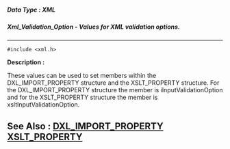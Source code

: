 ##### Data Type : XML
##### Xml_Validation_Option - Values for XML validation options.
---
```
#include <xml.h>
```
**Description :**

These values can be used to set members within the DXL_IMPORT_PROPERTY 
structure and the XSLT_PROPERTY structure.  For the DXL_IMPORT_PROPERTY 
structure the member is iInputValidationOption and for the XSLT_PROPERTY 
structure the member is xsltInputValidationOption.

**See Also :**
[DXL_IMPORT_PROPERTY](/reference/Data/DXL_IMPORT_PROPERTY)
[XSLT_PROPERTY](/reference/Data/XSLT_PROPERTY)
---
